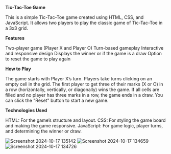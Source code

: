 **Tic-Tac-Toe Game**


This is a simple Tic-Tac-Toe game created using HTML, CSS, and JavaScript. It allows two players to play the classic game of Tic-Tac-Toe in a 3x3 grid.

**Features**


Two-player game (Player X and Player O)
Turn-based gameplay
Interactive and responsive design
Displays the winner or if the game is a draw
Option to reset the game to play again


**How to Play**


The game starts with Player X’s turn.
Players take turns clicking on an empty cell in the grid.
The first player to get three of their marks (X or O) in a row (horizontally, vertically, or diagonally) wins the game.
If all cells are filled and no player has three marks in a row, the game ends in a draw.
You can click the "Reset" button to start a new game.


**Technologies Used**


HTML: For the game’s structure and layout.
CSS: For styling the game board and making the game responsive.
JavaScript: For game logic, player turns, and determining the winner or draw.

![Screenshot 2024-10-17 135142](https://github.com/user-attachments/assets/1db1e291-d4ec-4173-b9fd-7dbc9726c028)
![Screenshot 2024-10-17 134659](https://github.com/user-attachments/assets/caab2136-d8d1-4d24-a13b-cbfad7864f4e)
![Screenshot 2024-10-17 134726](https://github.com/user-attachments/assets/9064e437-0208-4e1d-a892-c64b757b1c2d)
